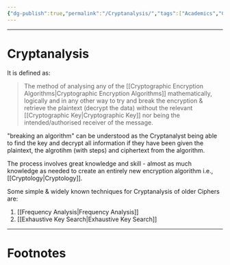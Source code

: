 ```yaml
---
{"dg-publish":true,"permalink":"/Cryptanalysis/","tags":["Academics","CyberSec"]}
---
```



---
# Cryptanalysis
It is defined as:
> The method of analysing any of the [[Cryptographic Encryption Algorithms\|Cryptographic Encryption Algorithms]] mathematically, logically and in any other way to try and break the encryption & retrieve the plaintext (decrypt the data) without the relevant [[Cryptographic Key\|Cryptographic Key]] nor being the intended/authorised receiver of the message.

"breaking an algorithm" can be understood as the Cryptanalyst being able to find the key and decrypt all information if they have been given the plaintext, the algrotihm (with steps) and ciphertext from the algorithm.

The process involves great knowledge and skill - almost as much knowledge as needed to create an entirely new encryption algorithm i.e., [[Cryptology\|Cryptology]].

Some simple & widely known techniques for Cryptanalysis of older Ciphers are:
1. [[Frequency Analysis\|Frequency Analysis]]
2. [[Exhaustive Key Search\|Exhaustive Key Search]]

---
# Footnotes